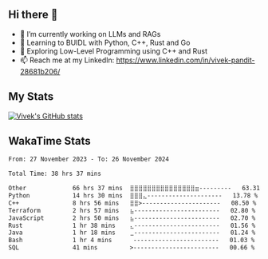 ## Hi there 👋

- 🔭 I’m currently working on LLMs and RAGs
- 🌱 Learning to BUIDL with Python, C++, Rust and Go 
- 🤔 Exploring Low-Level Programming using C++ and Rust 
- 📫 Reach me at my LinkedIn: https://www.linkedin.com/in/vivek-pandit-28681b206/

## My Stats
[![Vivek's GitHub stats](https://github-readme-stats.vercel.app/api?username=ipanditi&show_icons=true&theme=dark)](https://ipanditi.github.io/)

## WakaTime Stats
<!--START_SECTION:waka-->

```txt
From: 27 November 2023 - To: 26 November 2024

Total Time: 38 hrs 37 mins

Other             66 hrs 37 mins  ⣿⣿⣿⣿⣿⣿⣿⣿⣿⣿⣿⣿⣿⣿⣿⣶---------   63.31 %
Python            14 hrs 30 mins  ⣿⣿⣿⣄---------------------   13.78 %
C++               8 hrs 56 mins   ⣿⣿>----------------------   08.50 %
Terraform         2 hrs 57 mins   ⣦------------------------   02.80 %
JavaScript        2 hrs 50 mins   ⣦------------------------   02.70 %
Rust              1 hr 38 mins    ⣄------------------------   01.56 %
Java              1 hr 18 mins    ⣀------------------------   01.24 %
Bash              1 hr 4 mins      ------------------------   01.03 %
SQL               41 mins         >------------------------   00.66 %
```

<!--END_SECTION:waka-->


